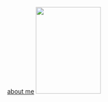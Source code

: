 <p>

[about me](https://www.patreon.com/user/about?u=130964772)
<img src= "https://github.com/Dolliebabs/Dolliebabs/assets/172012309/59d9089b-23ff-49f1-a92c-00f72e5180aa" width="150" height="200"> 
</p>


